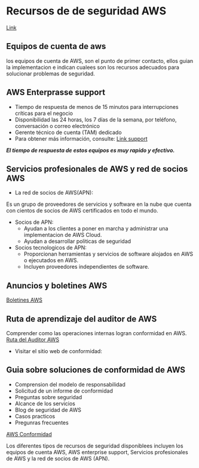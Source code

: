# Recursos de de seguridad AWS 
[Link](https://awsrestart.vitalsource.com/reader/books/AWSSECURITYRESOURCES310ES/pageid/0)

## Equipos de cuenta de aws 

los equipos de cuenta de AWS, son el punto de primer contacto, ellos guian la implementacion e indican cualees son los recursos adecuados para solucionar problemas de seguridad.

## AWS Enterprasse support
- Tiempo de respuesta de menos de 15 minutos para interrupciones críticas para el negocio
- Disponibilidad las 24 horas, los 7 días de la semana, por teléfono, conversación o correo electrónico
- Gerente técnico de cuenta (TAM) dedicado
- Para obtener más información, consulte: [Link support](https://aws.amazon.com/premiumsupport/enterprise-support/)

***El tiempo de respuesta de estos equipos es muy rapido y efectivo.***

## Servicios profesionales de AWS y red de socios AWS

- La red de socios de AWS(APN):

Es un grupo de proveedores de servicios y software en la nube que cuenta con cientos de socios de AWS certificados en todo el mundo.

  - Socios de APN:
    - Ayudan a los clientes a poner en marcha y administrar una implementacion de AWS Cloud.
    - Ayudan a desarrollar politicas de seguridad
  - Socios tecnologicos de APN:
    - Proporcionan herramientas y servicios de software alojados en AWS o ejecutados en AWS. 
    - Incluyen proveedores independientes de software.
 
## Anuncios y boletines AWS
[Boletines AWS](https://aws.amazon.com/es/about-aws/whats-new/management-and-governance/?whats-new-content.sort-by=item.additionalFields.postDateTime&whats-new-content.sort-order=desc&awsf.whats-new-products=*all)


## Ruta de aprendizaje del auditor de AWS
Comprender como las operaciones internas logran conformidad en AWS.
[Ruta del Auditor AWS](https://aws.amazon.com/es/compliance/auditor-learning-path/)

- Visitar el sitio web de conformidad:

## Guia sobre soluciones de conformidad de AWS
- Comprension del modelo de responsabilidad
- Solicitud de un informe de conformidad
- Preguntas sobre seguridad 
- Alcance de los servicios
- Blog de seguridad de AWS 
- Casos practicos
- Pregunras frecuentes

[AWS Conformidad](https://aws.amazon.com/es/compliance/solutions-guide/)


Los diferentes tipos de recursos de seguridad disponiblees incluyen los equipos de cuenta AWS, AWS enterprise support, Servicios profesionales de AWS y la red de socios
de AWS (APN).








